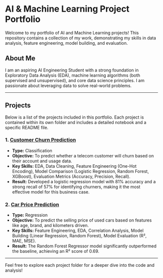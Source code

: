 # AI & Machine Learning Project Portfolio

Welcome to my portfolio of AI and Machine Learning projects! This repository contains a collection of my work, demonstrating my skills in data analysis, feature engineering, model building, and evaluation.

## About Me
I am an aspiring AI Engineering Student with a strong foundation in Exploratory Data Analysis (EDA), machine learning algorithms (both supervised and unsupervised), and core data science principles. I am passionate about leveraging data to solve real-world problems.

---

## Projects

Below is a list of the projects included in this portfolio. Each project is contained within its own folder and includes a detailed notebook and a specific README file.

### 1. [Customer Churn Prediction](./Customer-Churn-Prediction/)
- **Type:** Classification
- **Objective:** To predict whether a telecom customer will churn based on their account and usage data.
- **Key Skills:** EDA, Data Cleaning, Feature Engineering (One-Hot Encoding), Model Comparison (Logistic Regression, Random Forest, XGBoost), Evaluation Metrics (Accuracy, Precision, Recall).
- **Result:** Developed a logistic regression model with 81% accuracy and a strong recall of 57% for identifying churners, making it the most effective model for this business case.

### 2. [Car Price Prediction](./Car-Price-Prediction/)
- **Type:** Regression
- **Objective:** To predict the selling price of used cars based on features like age, brand, and kilometers driven.
- **Key Skills:** Feature Engineering, EDA, Correlation Analysis, Model Building (Linear Regression, Random Forest), Model Evaluation (R², MAE, MSE).
- **Result:** The Random Forest Regressor model significantly outperformed the baseline, achieving an R² score of 0.69.

---

Feel free to explore each project folder for a deeper dive into the code and analysis!
